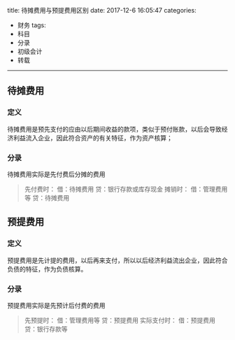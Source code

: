 title: 待摊费用与预提费用区别
date: 2017-12-6 16:05:47
categories:
- 财务
tags:
- 科目
- 分录
- 初级会计
- 转载
<!-- password: 19930319
abstract: 输入密码可见。
message: 请输入密码以浏览： -->
---
## 待摊费用
### 定义
待摊费用是预先支付的应由以后期间收益的款项，类似于预付账款，以后会导致经济利益流入企业，因此符合资产的有关特征，作为资产核算；
<!--more-->
### 分录
待摊费用实际是先付费后分摊的费用
>先付费时：
    借：待摊费用
    贷：银行存款或库存现金
摊销时：
    借：管理费用等
    贷：待摊费用

## 预提费用
### 定义
预提费用是先计提的费用，以后再来支付，所以以后经济利益流出企业，因此符合负债的特征，作为负债核算。
### 分录
预提费用实际是先预计后付费的费用
>先预提时：
    借：管理费用等
    贷：预提费用
实际支付时：
    借：预提费用
    贷：银行存款等


